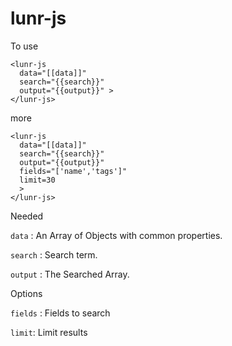 # lunr-js

To use 
```
<lunr-js
  data="[[data]]"
  search="{{search}}"
  output="{{output}}" >
</lunr-js>
```
more
```
<lunr-js
  data="[[data]]"
  search="{{search}}"
  output="{{output}}"
  fields="['name','tags']"
  limit=30
  >
</lunr-js>
```
Needed

```data``` : An Array of Objects with common properties.

```search``` : Search term.

```output``` : The Searched Array.

Options

```fields``` : Fields to search

```limit```: Limit results
